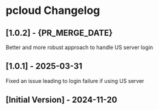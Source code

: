 # pcloud Changelog
## [1.0.2] - {PR_MERGE_DATE}
Better and more robust approach to handle US server login
## [1.0.1] - 2025-03-31
Fixed an issue leading to login failure if using US server
## [Initial Version] - 2024-11-20

